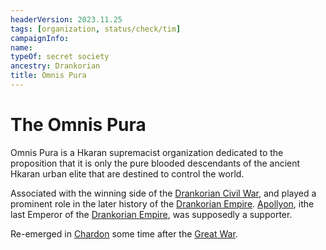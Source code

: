 ```yaml
---
headerVersion: 2023.11.25
tags: [organization, status/check/tim]
campaignInfo:
name:
typeOf: secret society
ancestry: Drankorian
title: Omnis Pura
---
```

# The Omnis Pura

Omnis Pura is a Hkaran supremacist organization dedicated to the proposition that it is only the pure blooded descendants of the ancient Hkaran urban elite that are destined to control the world.

Associated with the winning side of the [Drankorian Civil War](<../../events/drankorian-civil-war.md>), and played a prominent role in the later history of the [Drankorian Empire](<../../history/drankorian-era/drankorian-empire.md>). [Apollyon](<../../people/historical-figures/drankorian-emperors/apollyon.md>), ithe last Emperor of the [Drankorian Empire](<../../history/drankorian-era/drankorian-empire.md>), was supposedly a supporter. 

Re-emerged in [Chardon](<../../gazetteer/west-coast/chardonian-empire/chardon/chardon.md>) some time after the [Great War](<../../events/1500s/great-war.md>). 

